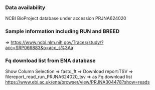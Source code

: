 ### Data availability
NCBI BioProject database under accession PRJNA624020

### Sample information including RUN and BREED
=> <Metadata>
https://www.ncbi.nlm.nih.gov/Traces/study/?acc=SRP066883&o=acc_s%3Aa

### Fq download list from ENA database
Show Column Selection => fastq_ft => Download report:TSV => filereport_read_run_PRJNA624020_tsv => as Fq download list  
https://www.ebi.ac.uk/ena/browser/view/PRJNA304478?show=reads
